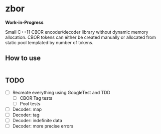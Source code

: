 # zbor

**Work-in-Progress**

Small C++11 CBOR encoder/decoder library without dynamic memory allocation. CBOR tokens can either be created manually or
allocated from static pool templated by number of tokens.

## How to use

```cpp

```

## TODO

- [ ] Recreate everything using GoogleTest and TDD
    - [ ] CBOR Tag tests
    - [ ] Pool tests
- [ ] Decoder: map
- [ ] Decoder: tag
- [ ] Decoder: indefinite data
- [ ] Decoder: more precise errors